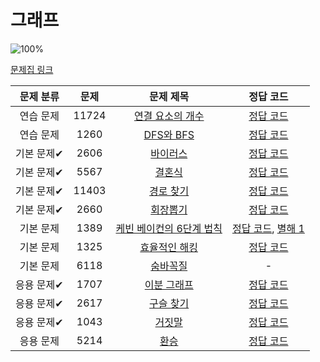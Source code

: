 # 그래프

![100%](https://progress-bar.dev/12/?scale=13&title=progress&width=500&color=babaca&suffix=/13)

[문제집 링크](https://www.acmicpc.net/workbook/view/9562)

| 문제 분류 | 문제 | 문제 제목 | 정답 코드 |
| :--: | :--: | :--: | :--: |
| 연습 문제 | 11724 | [연결 요소의 개수](https://www.acmicpc.net/problem/11724) | [정답 코드](../0x18/solutions/11724.cpp) |
| 연습 문제 | 1260 | [DFS와 BFS](https://www.acmicpc.net/problem/1260) | [정답 코드](../0x18/solutions/1260.cpp) |
| 기본 문제✔ | 2606 | [바이러스](https://www.acmicpc.net/problem/2606) | [정답 코드](../0x18/solutions/2606.cpp) |
| 기본 문제✔ | 5567 | [결혼식](https://www.acmicpc.net/problem/5567) | [정답 코드](../0x18/solutions/5567.cpp) |
| 기본 문제✔ | 11403 | [경로 찾기](https://www.acmicpc.net/problem/11403) | [정답 코드](../0x18/solutions/11403.cpp) |
| 기본 문제✔ | 2660 | [회장뽑기](https://www.acmicpc.net/problem/2660) | [정답 코드](../0x18/solutions/2660.cpp) |
| 기본 문제 | 1389 | [케빈 베이컨의 6단계 법칙](https://www.acmicpc.net/problem/1389) | [정답 코드](../0x18/solutions/1389.cpp), [별해 1](../0x18/solutions/1389_1.cpp) |
| 기본 문제 | 1325 | [효율적인 해킹](https://www.acmicpc.net/problem/1325) | [정답 코드](../0x18/solutions/1325.cpp) |
| 기본 문제 | 6118 | [숨바꼭질](https://www.acmicpc.net/problem/6118) | - |
| 응용 문제✔ | 1707 | [이분 그래프](https://www.acmicpc.net/problem/1707) | [정답 코드](../0x18/solutions/1707.cpp) |
| 응용 문제✔ | 2617 | [구슬 찾기](https://www.acmicpc.net/problem/2617) | [정답 코드](../0x18/solutions/2617.cpp) |
| 응용 문제✔ | 1043 | [거짓말](https://www.acmicpc.net/problem/1043) | [정답 코드](../0x18/solutions/1043.cpp) |
| 응용 문제 | 5214 | [환승](https://www.acmicpc.net/problem/5214) | [정답 코드](../0x18/solutions/5214.cpp) |
